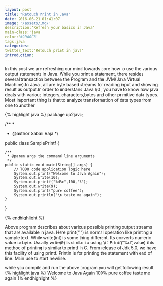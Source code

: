 ```yaml
---
layout: post
title: "Retouch Print in Java"
date: 2016-06-21 01:41:07
image: '/assets/img/'
description:'Refresh your basics in Java'
main-class:'java'
color:'#2DA0C3'
tags:java
categories:
twitter_text:'Retouch print in java'
introduction:
---
```

In this post we are refreshing our mind towards core how to use the various output statements in Java. While you print a statement, there resides several transaction between the Program and the JVM(Java Virtual Machine).In Java , all are byte based streams for reading input and showing result as output.In order to understand Java I/0 , you have to know how java deals with various integers, characters,bytes and other primitive data types. Most important thing is that to analyze  transformation of data types from one to another 

{% highlight java %}
package up2java;

/**
 *
 * @author Sabari Raja
 */
 
public class SamplePrintf {
 
    /**
     * @param args the command line arguments
     */
    public static void main(String[] args) {
        // TODO code application logic here
        System.out.print("Welcome to Java Again");
        System.out.write(10);
        System.out.printf("%d%c",100,'%');
        System.out.write(9);
        System.out.print("pure coffee");
        System.out.println("\n taste me again");
    }
}

{% endhighlight %}

Above program describes about various possible printing output streams that are available in java. Here print(“ “) is normal operation like printing a sample text. While write(int) is some thing different. Its converts numeric value to byte. Usually write(9) is similar to using ‘\t’. Printf(“%d”,value) this method of printing is similar to printf in C. From release of Jdk 5.0, we have this facility of using printf. Println is for printing the statement with end of line. Main use to start newline.

while you compile and run the above program you will get following result
{% highlight java %}
Welcome to Java Again
100%     pure coffee
taste me again
{% endhighlight %}


